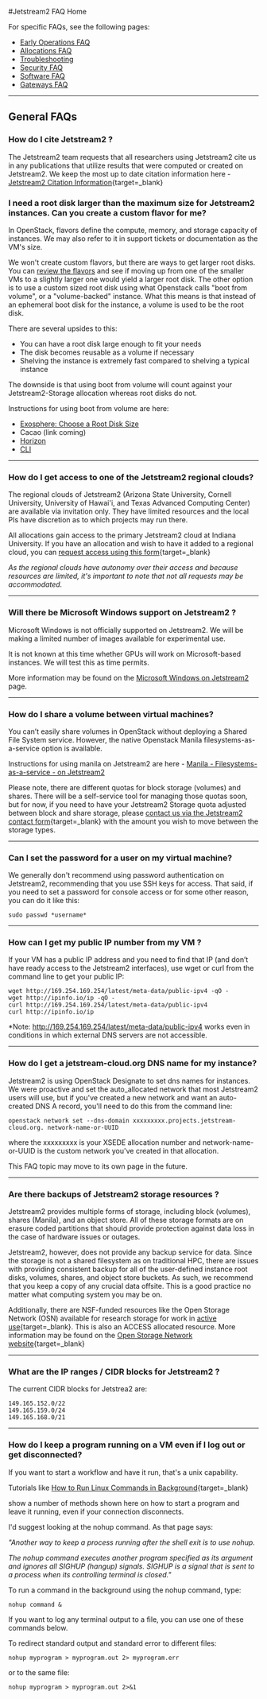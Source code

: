 #Jetstream2 FAQ Home

For specific FAQs, see the following pages:

* [Early Operations FAQ](js2-earlyops-faq.md)
* [Allocations FAQ](alloc.md)
* [Troubleshooting](trouble.md)
* [Security FAQ](security.md)
* [Software FAQ](software.md)
* [Gateways FAQ](gateways.md)

---
## General FAQs

### How do I cite Jetstream2 ?

The Jetstream2 team requests that all researchers using Jetstream2 cite us in any publications that utilize results that were computed or created on Jetstream2. We keep the most up to date citation information here - [Jetstream2 Citation Information](https://jetstream-cloud.org/research/index.html#cite-jetstream){target=_blank}

### I need a root disk larger than the maximum size for Jetstream2 instances. Can you create a custom flavor for me?

In OpenStack, flavors define the compute, memory, and storage capacity of instances. We may also refer to it in support tickets or documentation as the VM's size.

We won't create custom flavors, but there are ways to get larger root disks. You can [review the flavors](../general/vmsizes.md) and see if moving up from one of the smaller VMs to a slightly larger one would yield a larger root disk. The other option is to use a custom sized root disk using what Openstack calls "boot from volume", or a "volume-backed" instance. What this means is that instead of an ephemeral boot disk for the instance, a volume is used to be the root disk.

There are several upsides to this:

* You can have a root disk large enough to fit your needs
* The disk becomes reusable as a volume if necessary
* Shelving the instance is extremely fast compared to shelving a typical instance

The downside is that using boot from volume will count against your Jetstream2-Storage allocation whereas root disks do not.

Instructions for using boot from volume are here:

* [Exosphere: Choose a Root Disk Size](/ui/exo/create_instance/#configure-instance)
* Cacao (link coming)
* [Horizon](/ui/horizon/launch/#alternative-volume-backed-instance)
* [CLI](/ui/cli/launch)

---

### How do I get access to one of the Jetstream2 regional clouds?

The regional clouds of Jetstream2 (Arizona State University, Cornell University, University of Hawai'i, and Texas Advanced Computing Center) are available via invitation only. They have limited resources and the local PIs have discretion as to which projects may run there.

All allocations gain access to the primary Jetstream2 cloud at Indiana University. If you have an allocation and wish to have it added to a regional cloud, you can [request access using this form](https://jetstream-cloud.org/contact/index.html){target=_blank}

*As the regional clouds have autonomy over their access and because resources are limited, it's important to note that not all requests may be accommodated.*

---

### Will there be Microsoft Windows support on Jetstream2 ?

Microsoft Windows is not officially supported on Jetstream2. We will be making a limited number of images available for experimental use.

It is not known at this time whether GPUs will work on Microsoft-based instances. We will test this as time permits.

More information may be found on the [Microsoft Windows on Jetstream2](../general/windows.md) page.

---

### How do I share a volume between virtual machines?


You can’t easily share volumes in OpenStack without deploying a Shared File System service. However, the native Openstack Manila filesystems-as-a-service option is available.

Instructions for using manila on Jetstream2 are here - [Manila - Filesystems-as-a-service - on Jetstream2](https://docs.jetstream-cloud.org/general/manila/)

Please note, there are different quotas for block storage (volumes) and shares. There will be a self-service tool for managing those quotas soon, but for now, if you need to have your Jetstream2 Storage quota adjusted between block and share storage, please [contact us via the Jetstream2 contact form](https://jetstream-cloud.org/contact/index.html){target=_blank} with the amount you wish to move between the storage types.

---

### Can I set the password for a user on my virtual machine?

We generally don't recommend using password authentication on Jetstream2, recommending that you use SSH keys for access. That said, if you need to set a password for console access or for some other reason, you can do it like this:

    sudo passwd *username*

---

### How can I get my public IP number from my VM ?

If your VM has a public IP address and you need to find that IP (and don’t have ready access to the Jetstream2 interfaces), use wget or curl from the command line to get your public IP:

    wget http://169.254.169.254/latest/meta-data/public-ipv4 -qO -
    wget http://ipinfo.io/ip -qO -
    curl http://169.254.169.254/latest/meta-data/public-ipv4
    curl http://ipinfo.io/ip

*Note: http://169.254.169.254/latest/meta-data/public-ipv4 works even in conditions in which external DNS servers are not accessible.

---

### How do I get a jetstream-cloud.org DNS name for my instance?

Jetstream2 is using OpenStack Designate to set dns names for instances. We were proactive and set the auto_allocated network that most Jetstream2 users will use, but if you've created a new network and want an auto-created DNS A record, you'll need to do this from the command line:

    openstack network set --dns-domain xxxxxxxxx.projects.jetstream-cloud.org. network-name-or-UUID

where the xxxxxxxxx is your XSEDE allocation number and network-name-or-UUID is the custom network you've created in that allocation.

This FAQ topic may move to its own page in the future.

---

### Are there backups of Jetstream2 storage resources ?

Jetstream2 provides multiple forms of storage, including block (volumes), shares (Manila), and an object store. All of these storage formats are on erasure coded partitions that should provide protection against data loss in the case of hardware issues or outages.

Jetstream2, however, does not provide any backup service for data. Since the storage is not a shared filesystem as on traditional HPC, there are issues with providing consistent backup for all of the user-defined instance root disks, volumes, shares, and object store buckets. As such, we recommend that you keep a copy of any crucial data offsite. This is a good practice no matter what computing system you may be on.

Additionally, there are NSF-funded resources like the Open Storage Network (OSN) available for research storage for work in [active use](https://www.openstoragenetwork.org/motivation/our-policy/){target=_blank}. This is also an ACCESS allocated resource. More information may be found on the [Open Storage Network website](https://www.openstoragenetwork.org/){target=_blank}

---

### What are the IP ranges / CIDR blocks for Jetstream2 ?

The current CIDR blocks for Jetstrea2 are:

```
149.165.152.0/22
149.165.159.0/24
149.165.168.0/21
```

---

### How do I keep a program running on a VM even if I log out or get disconnected?

If you want to start a workflow and have it run, that's a unix capability.

Tutorials like [How to Run Linux Commands in Background](https://linuxize.com/post/how-to-run-linux-commands-in-background/){target=_blank}

show a number of methods shown here on how to start a program and leave it running, even if your connection disconnects.

I'd suggest looking at the nohup command. As that page says:

*"Another way to keep a process running after the shell exit is to use nohup.*

*The nohup command executes another program specified as its argument and ignores all SIGHUP (hangup) signals. SIGHUP is a signal that is sent to a process when its controlling terminal is closed."*

To run a command in the background using the nohup command, type:

    nohup command &

If you want to log any terminal output to a file, you can use one of these commands below.

To redirect standard output and standard error to different files:

    nohup myprogram > myprogram.out 2> myprogram.err

or to the same file:

    nohup myprogram > myprogram.out 2>&1
